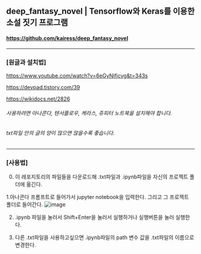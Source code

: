## deep_fantasy_novel | Tensorflow와 Keras를 이용한 소설 짓기 프로그램
#### https://github.com/kairess/deep_fantasy_novel
-----

### [원글과 설치법]
https://www.youtube.com/watch?v=6eGyNifjcvg&t=343s

https://devpad.tistory.com/39

https://wikidocs.net/2826

###### 사용하려면 아나콘다, 텐서플로우, 케라스, 쥬피터 노트북을 설치해야 합니다.
###### txt파일 안의 글의 양이 많으면 많을수록 좋습니다.

-----

### [사용법]
0. 이 레포지토리의 파일들을 다운로드해 .txt파일과 .ipynb파일을 자신의 프로젝트 폴더에 옮긴다.

1.아나콘다 프롬프트로 들어가서 jupyter notebook을 입력한다. 그리고 그 프로젝트 폴더로 들어간다.
![image](https://user-images.githubusercontent.com/50266731/114316435-8f563000-9b3e-11eb-9035-084996bb905e.png)

2. .ipynb 파일을 눌러서 Shift+Enter을 눌러서 실행하거나 실행버튼을 눌러 실행한다.

3. 다른 .txt파일을 사용하고싶으면 .ipynb파일의 path 변수 값을 .txt파일의 이름으로 변경한다.
